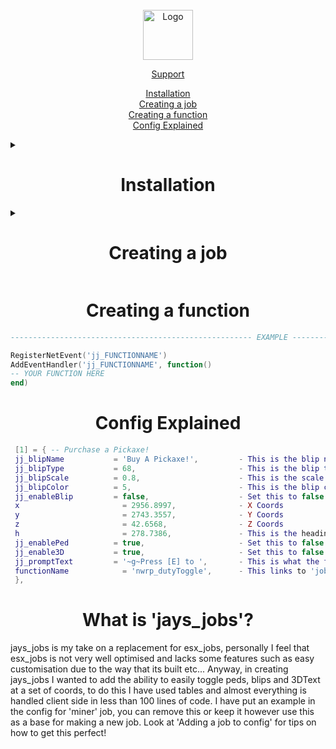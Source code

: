 <br />
<div align="center">
    <img src="https://github.com/othneildrew/Best-README-Template/blob/master/images/logo.png?raw=true" alt="Logo" width="80" height="80">  
    <p align="center">
    <a href="https://discord.gg/WHHsDjm73Y">Support</a>
  </p>
    
[Installation](#installation)  
[Creating a job](#creating-a-job)  
[Creating a function](#creating-a-function)  
[Config Explained](#config-explained)  
</div>

<details><summary><h1 align="center">Installation</a></h1> </summary>
    
[hi](https://hello.ca)
    
</details>


<details><summary><h1 align="center">Creating a job</a></h1> </summary>
    
[hi](https://hello.ca)
    
</details>


<h1 align="center">Creating a function</a></h1>  

   ```lua
------------------------------------------------------ EXAMPLE ------------------------------------------------------
   
RegisterNetEvent('jj_FUNCTIONNAME')
AddEventHandler('jj_FUNCTIONNAME', function()
   -- YOUR FUNCTION HERE
end)
   ```  
   
<h1 align="center">Config Explained</a></h1> 

   ```lua
    [1] = { -- Purchase a Pickaxe!
    jj_blipName           = 'Buy A Pickaxe!',         - This is the blip name that will appear on the map.
    jj_blipType           = 68,                       - This is the blip type https://docs.fivem.net/docs/game-references/blips/
    jj_blipScale          = 0.8,                      - This is the scale of the blip.
    jj_blipColor          = 5,                        - This is the blip color that you want.
    jj_enableBlip         = false,                    - Set this to false if you do not want a blip on the map for this location!
    x                       = 2956.8997,              - X Coords
    y                       = 2743.3557,              - Y Coords
    z                       = 42.6568,                - Z Coords
    h                       = 278.7386,               - This is the heading (Only needed if you are using a PED model)
    jj_enablePed          = true,                     - Set this to false if you do not want a ped at this location!
    jj_enable3D           = true,                     - Set this to false if you do not want floating text on these coords.
    jj_promptText         = '~g~Press [E] to ',       - This is what the floating text says at the listed coords (If enabled).
    functionName            = 'nwrp_dutyToggle',      - This links to 'job_functions'-'NAME.lua'.
    },
   ```  
   
<h1 align="center">What is 'jays_jobs'?</a></h1>  
jays_jobs is my take on a replacement for esx_jobs, personally I feel that esx_jobs is not very well optimised and lacks some features such as easy customisation due to the way that its built etc... Anyway, in creating jays_jobs I wanted to add the ability to easily toggle peds, blips and 3DText at a set of coords, to do this I have used tables and almost everything is handled client side in less than 100 lines of code. I have put an example in the config for 'miner' job, you can remove this or keep it however use this as a base for making a new job. Look at 'Adding a job to config' for tips on how to get this perfect!
